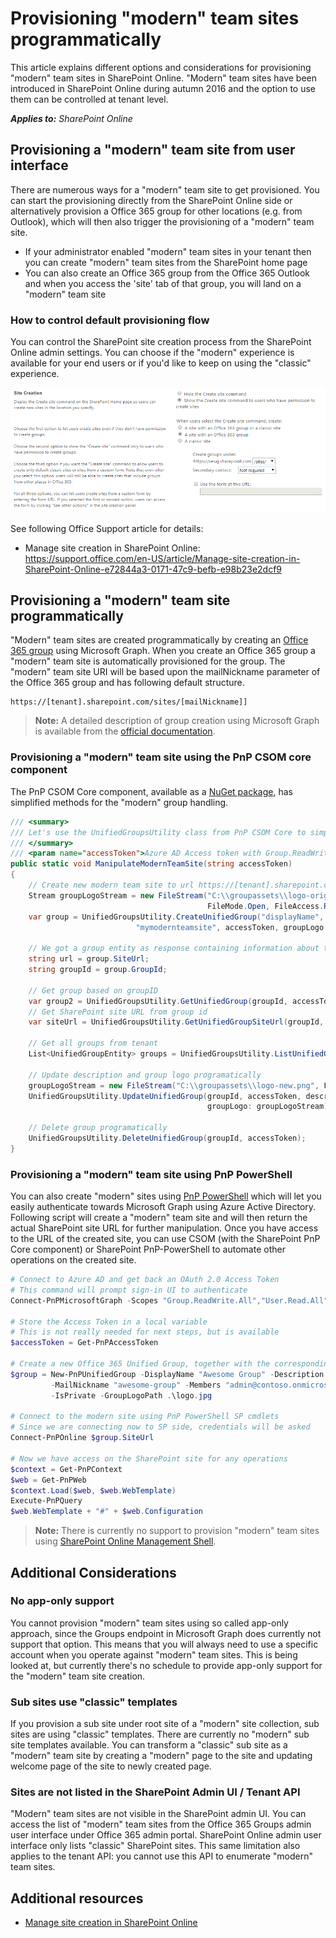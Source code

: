 # Provisioning "modern" team sites programmatically
This article explains different options and considerations for provisioning "modern" team sites in SharePoint Online. "Modern" team sites have been introduced in SharePoint Online during autumn 2016 and the option to use them can be controlled at tenant level.

_**Applies to:** SharePoint Online_

## Provisioning a "modern" team site from user interface
<a name="sectionSection0"> </a>

There are numerous ways for a "modern" team site to get provisioned. You can start the provisioning directly from the SharePoint Online side or alternatively provision a Office 365 group for other locations (e.g. from Outlook), which will then also trigger the provisioning of a "modern" team site. 
- If your administrator enabled "modern" team sites in your tenant then you can create "modern" team sites from the SharePoint home page
- You can also create an Office 365 group from the Office 365 Outlook and when you access the 'site' tab of that group, you will land on a "modern" team site 

### How to control default provisioning flow
<a name="sectionSection01"> </a>

You can control the SharePoint site creation process from the SharePoint Online admin settings. You can choose if the "modern" experience is available for your end users or if you'd like to keep on using the "classic" experience.

![Site Creation options from the SharePoint Online admin UI](media/modern-experiences/site-creation-options-admin-ui.png)

See following Office Support article for details:
- Manage site creation in SharePoint Online: https://support.office.com/en-US/article/Manage-site-creation-in-SharePoint-Online-e72844a3-0171-47c9-befb-e98b23e2dcf9

## Provisioning a "modern" team site programmatically
<a name="sectionSection1"> </a>

"Modern" team sites are created programmatically by creating an [Office 365 group](https://graph.microsoft.io/en-us/docs/api-reference/v1.0/resources/group) using Microsoft Graph. When you create an Office 365 group a "modern" team site is automatically provisioned for the group. The "modern" team site URI will be based upon the mailNickname parameter of the Office 365 group and has following default structure. 

```
https://[tenant].sharepoint.com/sites/[mailNickname]]
``` 

> **Note:**
> A detailed description of group creation using Microsoft Graph is available from the [official documentation](https://graph.microsoft.io/en-us/docs/api-reference/v1.0/api/group_post_groups).

### Provisioning a "modern" team site using the PnP CSOM core component
<a name="sectionSection2"> </a>

The PnP CSOM Core component, available as a [NuGet package](https://www.nuget.org/packages/SharePointPnPCoreOnline), has simplified methods for the "modern" group handling. 

```C#
/// <summary>
/// Let's use the UnifiedGroupsUtility class from PnP CSOM Core to simplify managed code operations for Office 365 groups
/// </summary>
/// <param name="accessToken">Azure AD Access token with Group.ReadWrite.All permission</param>
public static void ManipulateModernTeamSite(string accessToken)
{
    // Create new modern team site to url https://[tenant].sharepoint.com/sites/mymodernteamsite
    Stream groupLogoStream = new FileStream("C:\\groupassets\\logo-original.png", 
                                            FileMode.Open, FileAccess.Read);
    var group = UnifiedGroupsUtility.CreateUnifiedGroup("displayName", "description", 
                            "mymodernteamsite", accessToken, groupLogo: groupLogoStream);
            
    // We got a group entity as response containing information about the group
    string url = group.SiteUrl;
    string groupId = group.GroupId;

    // Get group based on groupID
    var group2 = UnifiedGroupsUtility.GetUnifiedGroup(groupId, accessToken);
    // Get SharePoint site URL from group id
    var siteUrl = UnifiedGroupsUtility.GetUnifiedGroupSiteUrl(groupId, accessToken);

    // Get all groups from tenant
    List<UnifiedGroupEntity> groups = UnifiedGroupsUtility.ListUnifiedGroups(accessToken);

    // Update description and group logo programatically
    groupLogoStream = new FileStream("C:\\groupassets\\logo-new.png", FileMode.Open, FileAccess.Read);
    UnifiedGroupsUtility.UpdateUnifiedGroup(groupId, accessToken, description: "Updated description", 
                                            groupLogo: groupLogoStream);

    // Delete group programatically
    UnifiedGroupsUtility.DeleteUnifiedGroup(groupId, accessToken);
}
```

### Provisioning a "modern" team site using PnP PowerShell
<a name="sectionSection3"> </a>

You can also create "modern" sites using [PnP PowerShell](https://github.com/SharePoint/PnP-PowerShell/releases) which will let you easily authenticate towards Microsoft Graph using Azure Active Directory. Following script will create a "modern" team site and will then return the actual SharePoint site URL for further manipulation. Once you have access to the URL of the created site, you can use CSOM (with the SharePoint PnP Core component) or SharePoint PnP-PowerShell to automate other operations on the created site.

```PowerShell
# Connect to Azure AD and get back an OAuth 2.0 Access Token
# This command will prompt sign-in UI to authenticate
Connect-PnPMicrosoftGraph -Scopes "Group.ReadWrite.All","User.Read.All"

# Store the Access Token in a local variable
# This is not really needed for next steps, but is available
$accessToken = Get-PnPAccessToken

# Create a new Office 365 Unified Group, together with the corresponding Modern Site in SPO
$group = New-PnPUnifiedGroup -DisplayName "Awesome Group" -Description "Awesome Group" `
         -MailNickname "awesome-group" -Members "admin@contoso.onmicrosoft.com", "dan@contoso.onmicrosoft.com" `
         -IsPrivate -GroupLogoPath .\logo.jpg

# Connect to the modern site using PnP PowerShell SP cmdlets
# Since we are connecting now to SP side, credentials will be asked
Connect-PnPOnline $group.SiteUrl 

# Now we have access on the SharePoint site for any operations
$context = Get-PnPContext
$web = Get-PnPWeb
$context.Load($web, $web.WebTemplate)
Execute-PnPQuery
$web.WebTemplate + "#" + $web.Configuration
```
> **Note:** 
> There is currently no support to provision "modern" team sites using [SharePoint Online Management Shell](https://www.microsoft.com/en-us/download/details.aspx?id=35588).

## Additional Considerations
<a name="sectionSection4"> </a>

### No app-only support
<a name="sectionSection5"> </a>

You cannot provision "modern" team sites using so called app-only approach, since the Groups endpoint in Microsoft Graph does currently not support that option. This means that you will always need to use a specific account when you operate against "modern" team sites. This is being looked at, but currently there's no schedule to provide app-only support for the "modern" team site creation.

### Sub sites use "classic" templates
<a name="sectionSection6"> </a>

If you provision a sub site under root site of a "modern" site collection, sub sites are using "classic" templates. There are currently no "modern" sub site templates available. You can transform a "classic" sub site as a "modern" team site by creating a "modern" page to the site and updating welcome page of the site to newly created page.  

### Sites are not listed in the SharePoint Admin UI / Tenant API
<a name="sectionSection7"> </a>

"Modern" team sites are not visible in the SharePoint admin UI. You can access the list of "modern" team sites from the Office 365 Groups admin user interface under Office 365 admin portal. SharePoint Online admin user interface only lists "classic" SharePoint sites. This same limitation also applies to the tenant API: you cannot use this API to enumerate "modern" team sites.


## Additional resources
<a name="bk_addresources"> </a>

-  [Manage site creation in SharePoint Online](https://support.office.com/en-us/article/Manage-site-creation-in-SharePoint-Online-e72844a3-0171-47c9-befb-e98b23e2dcf9?ui=en-US&rs=en-US&ad=US)


